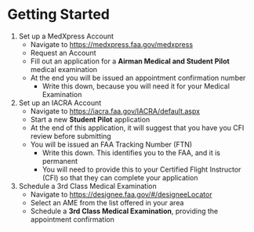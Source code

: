 # Getting Started
1. Set up a MedXpress Account
	- Navigate to https://medxpress.faa.gov/medxpress
	- Request an Account
	- Fill out an application for a **Airman Medical and Student Pilot** medical examination
	- At the end you will be issued an appointment confirmation number
      - Write this down, because you will need it for your Medical Examination
2. Set up an IACRA Account
   - Navigate to https://iacra.faa.gov/IACRA/default.aspx
   - Start a new **Student Pilot** application
   - At the end of this application, it will suggest that you have you CFI review before submitting
   - You will be issued an FAA Tracking Number (FTN)
     - Write this down. This identifies you to the FAA, and it is permanent
     - You will need to provide this to your Certified Flight Instructor (CFI) so that they can complete your application
3. Schedule a 3rd Class Medical Examination
	- Navigate to https://designee.faa.gov/#/designeeLocator
	- Select an AME from the list offered in your area
	- Schedule a **3rd Class Medical Examination**, providing the appointment confirmation
